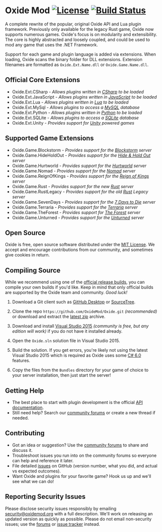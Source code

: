 [license]: https://tldrlegal.com/l/mit
[docs]: http://docs.oxidemod.org
[forums]: http://oxidemod.org/
[issues]: https://github.com/OxideMod/Oxide/issues
[downloads]: http://oxidemod.org/downloads/

# Oxide Mod [![License](http://img.shields.io/badge/license-MIT-lightgrey.svg?style=flat)][License] [![Build Status](https://travis-ci.org/OxideMod/Oxide.png)](https://travis-ci.org/OxideMod/Oxide)

A complete rewrite of the popular, original Oxide API and Lua plugin framework. Previously only available for the legacy Rust game, Oxide now supports numerous games. Oxide's focus is on modularity and extensibility. The core is highly abstracted and loosely coupled, and could be used to mod any game that uses the .NET Framework.

Support for each game and plugin language is added via extensions. When loading, Oxide scans the binary folder for DLL extensions. Extension filenames are formatted as `Oxide.Ext.Name.dll` or `Oxide.Game.Name.dll`.

## Official Core Extensions

 * Oxide.Ext.CSharp - _Allows plugins written in [CSharp](http://en.wikipedia.org/wiki/C_Sharp_(programming_language)) to be loaded_
 * Oxide.Ext.JavaScript - _Allows plugins written in [JavaScript](http://en.wikipedia.org/wiki/JavaScript) to be loaded_
 * Oxide.Ext.Lua - _Allows plugins written in [Lua](http://www.lua.org/) to be loaded_
 * Oxide.Ext.MySql - _Allows plugins to access a [MySQL](http://www.mysql.com/) database_
 * Oxide.Ext.Python - _Allows plugins written in [Python](http://en.wikipedia.org/wiki/Python_(programming_language)) to be loaded_
 * Oxide.Ext.SQLite - _Allows plugins to access a [SQLite](http://www.sqlite.org/) database_
 * Oxide.Ext.Unity - _Provides support for [Unity](http://unity3d.com/) powered games_

## Supported Game Extensions
 * Oxide.Game.Blockstorm - _Provides support for the [Blockstorm](http://playblockstorm.com/) server_
 * Oxide.Game.HideHoldOut - _Provides support for the [Hide & Hold Out](http://h2o-game.net/) server_
 * Oxide.Game.Hurtworld - _Provides support for the [Hurtworld](http://hurtworld.com/) server_
 * Oxide.Game.Nomad - _Provides support for the [Nomad](http://playnomad.net) server_
 * Oxide.Game.ReignOfKings - _Provides support for the [Reign of Kings](http://www.reignofkings.net/) server_
 * Oxide.Game.Rust - _Provides support for the new [Rust](http://playrust.com/) server_
 * Oxide.Game.RustLegacy - _Provides support for the old [Rust](http://playrust.com/) Legacy server_
 * Oxide.Game.SevenDays - _Provides support for the [7 Days to Die](http://7daystodie.com/) server_
 * Oxide.Game.Terraria - _Provides support for the [Terraria](http://terraria.org/) server_
 * Oxide.Game.TheForest - _Provides support for [The Forest](http://survivetheforest.com/) server_
 * Oxide.Game.Unturned - _Provides support for the [Unturned](http://smartlydressedgames.com/) server_

## Open Source

Oxide is free, open source software distributed under the [MIT License][license]. We accept and encourage contributions from our community, and sometimes give cookies in return.

## Compiling Source

While we recommend using one of the [official release builds][downloads], you can compile your own builds if you'd like. Keep in mind that only official builds are supported by the Oxide team and community. _Good luck!_

 1. Download a Git client such as [GitHub Desktop](https://desktop.github.com/) or [SourceTree](https://www.sourcetreeapp.com/).

 2. Clone the repo `https://github.com/OxideMod/Oxide.git` _(recommended)_ or download and extract the [latest zip](https://github.com/OxideMod/Oxide/archive/master.zip) archive.

 3. Download and install [Visual Studio 2015](https://www.visualstudio.com/en-us/downloads/visual-studio-2015-downloads-vs.aspx) _(community is free, but any edition will work)_ if you do not have it installed already.

 3. Open the `Oxide.sln` solution file in Visual Studio 2015.

 4. Build the solution. If you get errors, you're likely not using the latest Visual Studio 2015 which is required as Oxide uses some [C# 6.0](https://github.com/dotnet/roslyn/wiki/New-Language-Features-in-C%23-6) features.

 5. Copy the files from the `Bundles` directory for your game of choice to your server installation, then just start the server!

## Getting Help

* The best place to start with plugin development is the official [API documentation][docs].
* Still need help? Search our [community forums][forums] or create a new thread if needed.

## Contributing

* Got an idea or suggestion? Use the [community forums][forums] to share and discuss it.
* Troubleshoot issues you run into on the community forums so everyone can help and reference it later.
* File detailed [issues] on GitHub (version number, what you did, and actual vs expected outcomes).
* Want Oxide and plugins for your favorite game? Hook us up and we'll see what we can do!

## Reporting Security Issues

Please disclose security issues responsibly by emailing security@oxidemod.org with a full description. We'll work on releasing an updated version as quickly as possible. Please do not email non-security issues; use the [forums] or [issue tracker][issues] instead.
